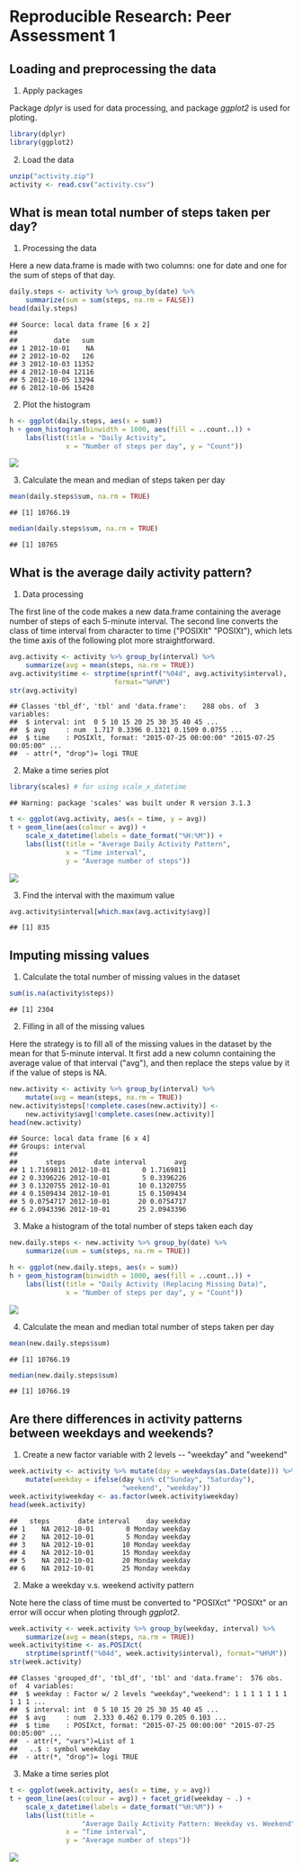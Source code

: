 # Reproducible Research: Peer Assessment 1


## Loading and preprocessing the data

1. Apply packages

Package *dplyr* is used for data processing, and package *ggplot2* is used for ploting.


```r
library(dplyr)
library(ggplot2)
```

2. Load the data

```r
unzip("activity.zip")
activity <- read.csv("activity.csv")
```

## What is mean total number of steps taken per day?

1. Processing the data

Here a new data.frame is made with two columns: one for date and one for the sum of steps of that day.


```r
daily.steps <- activity %>% group_by(date) %>% 
    summarize(sum = sum(steps, na.rm = FALSE))
head(daily.steps)
```

```
## Source: local data frame [6 x 2]
## 
##         date   sum
## 1 2012-10-01    NA
## 2 2012-10-02   126
## 3 2012-10-03 11352
## 4 2012-10-04 12116
## 5 2012-10-05 13294
## 6 2012-10-06 15420
```

2. Plot the histogram

```r
h <- ggplot(daily.steps, aes(x = sum))
h + geom_histogram(binwidth = 1000, aes(fill = ..count..)) +
    labs(list(title = "Daily Activity", 
              x = "Number of steps per day", y = "Count"))
```

![](PA1_template_files/figure-html/unnamed-chunk-4-1.png) 

3. Calculate the mean and median of steps taken per day

```r
mean(daily.steps$sum, na.rm = TRUE)
```

```
## [1] 10766.19
```

```r
median(daily.steps$sum, na.rm = TRUE)
```

```
## [1] 10765
```

## What is the average daily activity pattern?

1. Data processing

The first line of the code makes a new data.frame containing the average number of steps of each 5-minute interval. The second line converts the class of time interval from character to time ("POSIXlt" "POSIXt"), which lets the time axis of the following plot more straightforward.


```r
avg.activity <- activity %>% group_by(interval) %>% 
    summarize(avg = mean(steps, na.rm = TRUE))
avg.activity$time <- strptime(sprintf("%04d", avg.activity$interval), 
                          format="%H%M")
str(avg.activity)
```

```
## Classes 'tbl_df', 'tbl' and 'data.frame':	288 obs. of  3 variables:
##  $ interval: int  0 5 10 15 20 25 30 35 40 45 ...
##  $ avg     : num  1.717 0.3396 0.1321 0.1509 0.0755 ...
##  $ time    : POSIXlt, format: "2015-07-25 00:00:00" "2015-07-25 00:05:00" ...
##  - attr(*, "drop")= logi TRUE
```

2. Make a time series plot

```r
library(scales) # for using scale_x_datetime
```

```
## Warning: package 'scales' was built under R version 3.1.3
```

```r
t <- ggplot(avg.activity, aes(x = time, y = avg))
t + geom_line(aes(colour = avg)) + 
    scale_x_datetime(labels = date_format("%H:%M")) +
    labs(list(title = "Average Daily Activity Pattern", 
              x = "Time interval", 
              y = "Average number of steps"))
```

![](PA1_template_files/figure-html/unnamed-chunk-7-1.png) 

3. Find the interval with the maximum value

```r
avg.activity$interval[which.max(avg.activity$avg)]
```

```
## [1] 835
```

## Imputing missing values

1. Calculate the total number of missing values in the dataset

```r
sum(is.na(activity$steps))
```

```
## [1] 2304
```

2. Filling in all of the missing values

Here the strategy is to fill all of the missing values in the dataset by the mean for that 5-minute interval. It first add a new column containing the average value of that interval ("avg"), and then replace the steps value by it if the value of steps is NA.


```r
new.activity <- activity %>% group_by(interval) %>% 
    mutate(avg = mean(steps, na.rm = TRUE)) 
new.activity$steps[!complete.cases(new.activity)] <-
    new.activity$avg[!complete.cases(new.activity)]
head(new.activity)
```

```
## Source: local data frame [6 x 4]
## Groups: interval
## 
##       steps       date interval       avg
## 1 1.7169811 2012-10-01        0 1.7169811
## 2 0.3396226 2012-10-01        5 0.3396226
## 3 0.1320755 2012-10-01       10 0.1320755
## 4 0.1509434 2012-10-01       15 0.1509434
## 5 0.0754717 2012-10-01       20 0.0754717
## 6 2.0943396 2012-10-01       25 2.0943396
```

3. Make a histogram of the total number of steps taken each day

```r
new.daily.steps <- new.activity %>% group_by(date) %>% 
    summarize(sum = sum(steps, na.rm = TRUE))

h <- ggplot(new.daily.steps, aes(x = sum))
h + geom_histogram(binwidth = 1000, aes(fill = ..count..)) +
    labs(list(title = "Daily Activity (Replacing Missing Data)", 
              x = "Number of steps per day", y = "Count"))
```

![](PA1_template_files/figure-html/unnamed-chunk-11-1.png) 

4. Calculate the mean and median total number of steps taken per day

```r
mean(new.daily.steps$sum)
```

```
## [1] 10766.19
```

```r
median(new.daily.steps$sum)
```

```
## [1] 10766.19
```

## Are there differences in activity patterns between weekdays and weekends?

1. Create a new factor variable with 2 levels -- "weekday" and "weekend"

```r
week.activity <- activity %>% mutate(day = weekdays(as.Date(date))) %>%
    mutate(weekday = ifelse(day %in% c("Sunday", "Saturday"), 
                            "weekend", "weekday"))
week.activity$weekday <- as.factor(week.activity$weekday)
head(week.activity)
```

```
##   steps       date interval    day weekday
## 1    NA 2012-10-01        0 Monday weekday
## 2    NA 2012-10-01        5 Monday weekday
## 3    NA 2012-10-01       10 Monday weekday
## 4    NA 2012-10-01       15 Monday weekday
## 5    NA 2012-10-01       20 Monday weekday
## 6    NA 2012-10-01       25 Monday weekday
```

2. Make a weekday v.s. weekend activity pattern

Note here the class of time must be converted to "POSIXct" "POSIXt" or an error will occur when ploting through *ggplot2*.


```r
week.activity <- week.activity %>% group_by(weekday, interval) %>% 
    summarize(avg = mean(steps, na.rm = TRUE))
week.activity$time <- as.POSIXct(
    strptime(sprintf("%04d", week.activity$interval), format="%H%M"))
str(week.activity)
```

```
## Classes 'grouped_df', 'tbl_df', 'tbl' and 'data.frame':	576 obs. of  4 variables:
##  $ weekday : Factor w/ 2 levels "weekday","weekend": 1 1 1 1 1 1 1 1 1 1 ...
##  $ interval: int  0 5 10 15 20 25 30 35 40 45 ...
##  $ avg     : num  2.333 0.462 0.179 0.205 0.103 ...
##  $ time    : POSIXct, format: "2015-07-25 00:00:00" "2015-07-25 00:05:00" ...
##  - attr(*, "vars")=List of 1
##   ..$ : symbol weekday
##  - attr(*, "drop")= logi TRUE
```

3. Make a time series plot

```r
t <- ggplot(week.activity, aes(x = time, y = avg))
t + geom_line(aes(colour = avg)) + facet_grid(weekday ~ .) + 
    scale_x_datetime(labels = date_format("%H:%M")) +
    labs(list(title = 
                  "Average Daily Activity Pattern: Weekday vs. Weekend", 
              x = "Time interval", 
              y = "Average number of steps")) 
```

![](PA1_template_files/figure-html/unnamed-chunk-15-1.png) 
